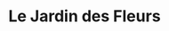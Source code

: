 ---
title: "Le Jardin des Fleurs"
url: /draguignan/le-jardin-des-fleurs-avenue-pierre-brossolette/
shop: fleuriste
---